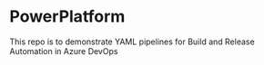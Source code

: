 # PowerPlatform
This repo is to demonstrate YAML pipelines for Build and Release Automation in Azure DevOps
